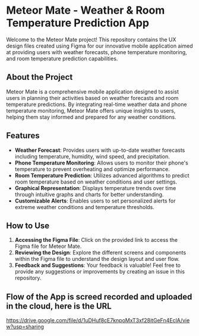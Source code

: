 # Meteor Mate - Weather & Room Temperature Prediction App

Welcome to the Meteor Mate project! This repository contains the UX design files created using Figma for our innovative mobile application aimed at providing users with weather forecasts, phone temperature monitoring, and room temperature prediction capabilities.

## About the Project

Meteor Mate is a comprehensive mobile application designed to assist users in planning their activities based on weather forecasts and room temperature predictions. By integrating real-time weather data and phone temperature monitoring, Meteor Mate offers unique insights to users, helping them stay informed and prepared for any weather conditions.

## Features

- **Weather Forecast**: Provides users with up-to-date weather forecasts including temperature, humidity, wind speed, and precipitation.
- **Phone Temperature Monitoring**: Allows users to monitor their phone's temperature to prevent overheating and optimize performance.
- **Room Temperature Prediction**: Utilizes advanced algorithms to predict room temperature based on weather conditions and user settings.
- **Graphical Representation**: Displays temperature trends over time through intuitive graphs and charts for better understanding.
- **Customizable Alerts**: Enables users to set personalized alerts for extreme weather conditions and temperature thresholds.

## How to Use

1. **Accessing the Figma File**: Click on the provided link to access the Figma file for Meteor Mate.
2. **Reviewing the Design**: Explore the different screens and components within the Figma file to understand the design layout and user flow.
3. **Feedback and Suggestions**: Your feedback is valuable! Feel free to provide any suggestions or improvements by creating an issue in this repository.

## Flow of the App is screed recorded and uploaded in the cloud, here is the URL 

https://drive.google.com/file/d/1uDHuf8cE7knpoMxT3xf28itGeFn4EclA/view?usp=sharing
